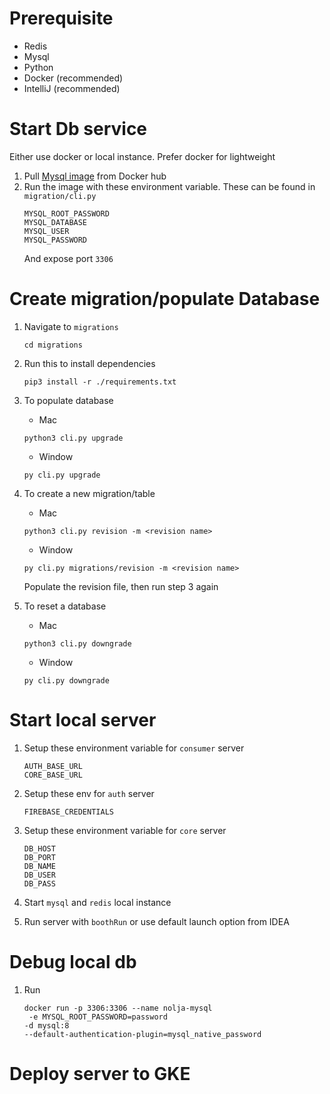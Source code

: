 # Prerequisite

- Redis
- Mysql
- Python
- Docker (recommended)
- IntelliJ (recommended)

# Start Db service

Either use docker or local instance. Prefer docker for lightweight

1. Pull [Mysql image](https://hub.docker.com/_/mysql) from Docker hub
2. Run the image with these environment variable. These can be found in `migration/cli.py`
   ```agsl
   MYSQL_ROOT_PASSWORD
   MYSQL_DATABASE
   MYSQL_USER
   MYSQL_PASSWORD
   ```
   And expose port `3306`

# Create migration/populate Database
1. Navigate to `migrations`

   ```agsl
   cd migrations
   ```

2. Run this to install dependencies
    ```
    pip3 install -r ./requirements.txt
    ```
3. To populate database

   - Mac
    ```agsl
    python3 cli.py upgrade
    ```
   - Window
   ```agsl
   py cli.py upgrade
   ```

4. To create a new migration/table

   - Mac
    ```agsl
    python3 cli.py revision -m <revision name>
    ```
   - Window
   ```agsl
   py cli.py migrations/revision -m <revision name>
   ```
   Populate the revision file, then run step 3 again

5. To reset a database

   - Mac
    ```agsl
    python3 cli.py downgrade
    ```
   - Window
   ```agsl
   py cli.py downgrade
   ```
# Start local server

1. Setup these environment variable for `consumer` server
   ```
   AUTH_BASE_URL
   CORE_BASE_URL
   ```

2. Setup these env for `auth` server
   ```agsl
   FIREBASE_CREDENTIALS
   ```

3. Setup these environment variable for `core` server
   ```agsl
   DB_HOST
   DB_PORT
   DB_NAME
   DB_USER
   DB_PASS
   ```

4. Start `mysql` and `redis` local instance

5. Run server with `boothRun` or use default launch option from IDEA

# Debug local db

1. Run
   ```agsl
   docker run -p 3306:3306 --name nolja-mysql
    -e MYSQL_ROOT_PASSWORD=password 
   -d mysql:8 
   --default-authentication-plugin=mysql_native_password
   ```

# Deploy server to GKE